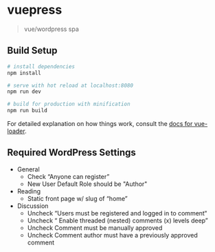 # vuepress

> vue/wordpress spa

## Build Setup

``` bash
# install dependencies
npm install

# serve with hot reload at localhost:8080
npm run dev

# build for production with minification
npm run build
```

For detailed explanation on how things work, consult the [docs for vue-loader](http://vuejs.github.io/vue-loader).


## Required WordPress Settings

- General
	- Check “Anyone can register”
  - New User Default Role should be "Author"
- Reading
	- Static front page w/ slug of “home”
- Discussion
	- Uncheck “Users must be registered and logged in to comment“
	- Uncheck “ Enable threaded (nested) comments  (x) levels deep”
	- Uncheck Comment must be manually approved
	- Uncheck Comment author must have a previously approved comment
